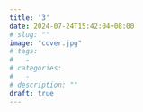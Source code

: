```yaml
---
title: '3'
date: 2024-07-24T15:42:04+08:00
# slug: ""
image: "cover.jpg"
# tags:
#   -
# categories:
#   -
# description: ""
draft: true
---
```

